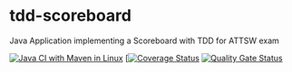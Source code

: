 # tdd-scoreboard
Java Application implementing a Scoreboard with TDD for ATTSW exam

[![Java CI with Maven in Linux](https://github.com/ciodar/tdd-scoreboard/actions/workflows/maven.yml/badge.svg)](https://github.com/ciodar/tdd-scoreboard/actions/workflows/maven.yml) [[![Coverage Status](https://coveralls.io/repos/github/ciodar/tdd-scoreboard/badge.svg?branch=master)](https://coveralls.io/github/ciodar/tdd-scoreboard?branch=master) [![Quality Gate Status](https://sonarcloud.io/api/project_badges/measure?project=ciodar_tdd-scoreboard&metric=alert_status)](https://sonarcloud.io/summary/new_code?id=ciodar_tdd-scoreboard)
